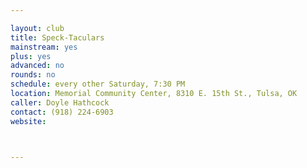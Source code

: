 ```yaml
---

layout: club
title: Speck-Taculars
mainstream: yes
plus: yes
advanced: no
rounds: no
schedule: every other Saturday, 7:30 PM
location: Memorial Community Center, 8310 E. 15th St., Tulsa, OK
caller: Doyle Hathcock
contact: (918) 224-6903
website: 



---
```


